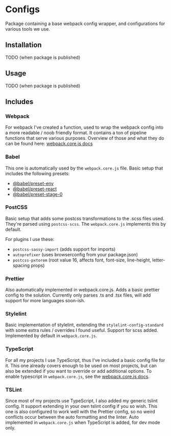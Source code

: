# Configs

Package containing a base webpack config wrapper, and configurations for various tools we use.

## Installation

TODO (when package is published)

## Usage

TODO (when package is published)

## Includes

### Webpack

For webpack I've created a function, used to wrap the webpack config into a more readable / noob friendly format. It contains a ton of pipeline functions that serve various purposes. Overview of those and what they do can be found here: [webpack.core.js docs](docs/webpack.core.md)

### Babel

This one is automatically used by the ```webpack.core.js``` file.
Basic setup that includes the following presets:

* [@babel/preset-env](https://babeljs.io/docs/en/babel-preset-env)
* [@babel/preset-react](https://babeljs.io/docs/en/babel-preset-react)
* [@babel/preset-stage-0](https://babeljs.io/docs/en/babel-preset-stage-0)

### PostCSS

Basic setup that adds some postcss transformations to the .scss files used. They're parsed using ```postcss-scss```. The ```webpack.core.js``` implements this by default.

For plugins I use these:

* ```postcss-sassy-import``` (adds support for imports)
* ````autoprefixer```` (uses browserconfig from your package.json)
* ```postcss-pxtorem``` (root value 16, affects font, font-size, line-height, letter-spacing props)

### Prettier

Also automatically implemented in webpack.core.js. Adds a basic prettier config to the solution. Currently only parses .ts and .tsx files, will add support for more languages soon-ish.

### Stylelint

Basic implementation of stylelint, extending the ```stylelint-config-standard``` with some extra rules / overrides I found useful. Support for scss added. Implemented by default in ```webpack.core.js```.

### TypeScript

For all my projects I use TypeScript, thus I've included a basic config file for it. This one already covers enough to be used on most projects, but can also be extended if you want to override or add additional options. To enable typescript in ```webpack.core.js```, see the [webpack.core.js docs](docs/webpack.core.md).

### TSLint

Since most of my projects use TypeScript, I also added my generic tslint config. It support extending in your own tslint config if you so wish. This one is also configured to work well with the Prettier config, so no weird conflicts occur between the auto formatting and the linter. Auto implemented in ```webpack.core.js``` when TypeScript is added, for dev mode only.
